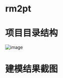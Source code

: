# rm2pt
# 项目目录结构
![image](https://github.com/clyaaa/rm2pt/assets/44672573/f9682591-c6ba-4e14-8193-e1a765fb9ff8)
# 建模结果截图

